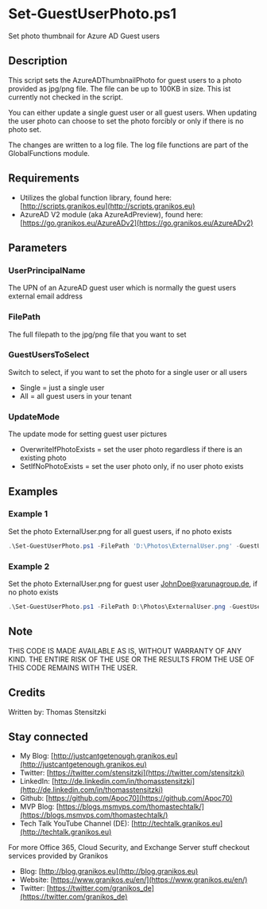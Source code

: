 # Set-GuestUserPhoto.ps1

Set photo thumbnail for Azure AD Guest users

## Description

This script sets the AzureADThumbnailPhoto for guest users to a photo provided as jpg/png file. The file can be up to 100KB in size. This ist currently not checked in the script.

You can either update a single guest user or all guest users. When updating the user photo can choose to set the photo forcibly or only if there is no photo set.

The changes are written to a log file. The log file functions are part of the GlobalFunctions module.

## Requirements

- Utilizes the global function library, found here: [http://scripts.granikos.eu](http://scripts.granikos.eu)
- AzureAD V2 module (aka AzureAdPreview), found here: [https://go.granikos.eu/AzureADv2](https://go.granikos.eu/AzureADv2)

## Parameters

### UserPrincipalName

The UPN of an AzureAD guest user which is normally the guest users external email address

### FilePath

The full filepath to the jpg/png file that you want to set

### GuestUsersToSelect

Switch to select, if you want to set the photo for a single user or all users

- Single = just a single user
- All = all guest users in your tenant

### UpdateMode

The update mode for setting guest user pictures

- OverwriteIfPhotoExists = set the user photo regardless if there is an existing photo
- SetIfNoPhotoExists = set the user photo only, if no user photo exists

## Examples

### Example 1

Set the photo ExternalUser.png for all guest users, if no photo exists

``` PowerShell
.\Set-GuestUserPhoto.ps1 -FilePath 'D:\Photos\ExternalUser.png' -GuestUsersToSelect All -UpdateMode SetIfNoPhotoExists
```

### Example 2

Set the photo ExternalUser.png for guest user JohnDoe@varunagroup.de, if no photo exists

``` PowerShell
.\Set-GuestUserPhoto.ps1 -FilePath D:\Photos\ExternalUser.png -GuestUsersToSelect Single -UserPrincipalName JohnDoe@varunagroup.de
```

## Note

THIS CODE IS MADE AVAILABLE AS IS, WITHOUT WARRANTY OF ANY KIND. THE ENTIRE
RISK OF THE USE OR THE RESULTS FROM THE USE OF THIS CODE REMAINS WITH THE USER.

## Credits

Written by: Thomas Stensitzki

## Stay connected

- My Blog: [http://justcantgetenough.granikos.eu](http://justcantgetenough.granikos.eu)
- Twitter: [https://twitter.com/stensitzki](https://twitter.com/stensitzki)
- LinkedIn: [http://de.linkedin.com/in/thomasstensitzki](http://de.linkedin.com/in/thomasstensitzki)
- Github: [https://github.com/Apoc70](https://github.com/Apoc70)
- MVP Blog: [https://blogs.msmvps.com/thomastechtalk/](https://blogs.msmvps.com/thomastechtalk/)
- Tech Talk YouTube Channel (DE): [http://techtalk.granikos.eu](http://techtalk.granikos.eu)

For more Office 365, Cloud Security, and Exchange Server stuff checkout services provided by Granikos

- Blog: [http://blog.granikos.eu](http://blog.granikos.eu)
- Website: [https://www.granikos.eu/en/](https://www.granikos.eu/en/)
- Twitter: [https://twitter.com/granikos_de](https://twitter.com/granikos_de)